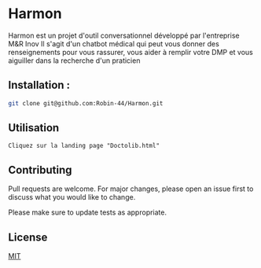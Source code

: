 # Harmon

Harmon est un projet d'outil conversationnel développé par l'entreprise M&R Inov
Il s'agit d'un chatbot médical qui peut vous donner des renseignements pour vous rassurer, vous aider à remplir votre DMP et vous aiguiller dans la recherche d'un praticien

## Installation :

```bash
git clone git@github.com:Robin-44/Harmon.git
```

## Utilisation

``Cliquez sur la landing page "Doctolib.html"``

## Contributing
Pull requests are welcome. For major changes, please open an issue first to discuss what you would like to change.

Please make sure to update tests as appropriate.

## License
[MIT](https://choosealicense.com/licenses/mit/)